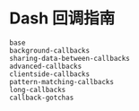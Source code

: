 # Dash 回调指南

```{toctree}
base
background-callbacks
sharing-data-between-callbacks
advanced-callbacks
clientside-callbacks
pattern-matching-callbacks
long-callbacks
callback-gotchas
```
